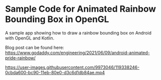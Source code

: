 # Sample Code for Animated Rainbow Bounding Box in OpenGL

A sample app showing how to draw a rainbow bounding box on Android with OpenGL and Kotlin.

Blog post can be found here: https://www.godaddy.com/engineering/2021/06/09/android-animated-pride-rainbow/

https://user-images.githubusercontent.com/9973046/119338246-0cbda600-bc90-11eb-80e0-d3c6d1db84ae.mp4


